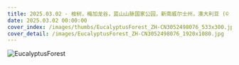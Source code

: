 ```yaml
---
title: 2025.03.02 - 桉树，梅加龙谷，蓝山山脉国家公园，新南威尔士州，澳大利亚 (© Andrew Peacock/TANDEM Stills + Motion)
date: 2025.03.02 00:00:00
cover_index: /images/thumbs/EucalyptusForest_ZH-CN3052498076_533x300.jpg
cover_detail: /images/EucalyptusForest_ZH-CN3052498076_1920x1080.jpg
---
```


![EucalyptusForest](/images/EucalyptusForest_ZH-CN3052498076_1920x1080.jpg)
